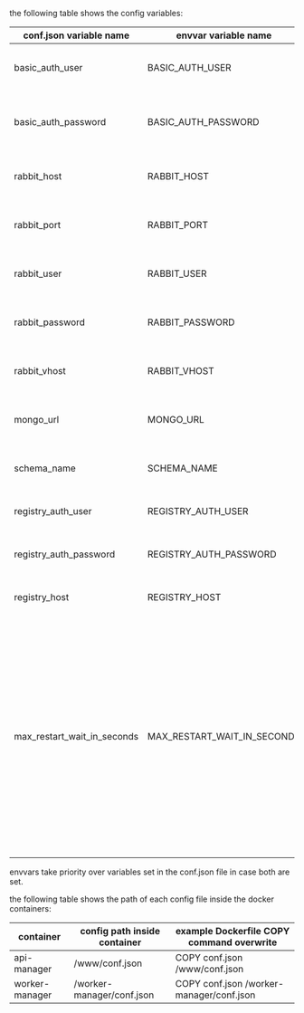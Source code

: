 the following table shows the config variables:

| conf.json variable name     | envvar variable name        | used in                     | example value                                                                                                        | type   | description                                                                                                                                                                                                                          | required |
|-----------------------------|-----------------------------|-----------------------------|----------------------------------------------------------------------------------------------------------------------|--------|--------------------------------------------------------------------------------------------------------------------------------------------------------------------------------------------------------------------------------------|----------|
| basic_auth_user             | BASIC_AUTH_USER             | api-manager                 | admin                                                                                                                | string | the basic auth user used to secure the api-manger                                                                                                                                                                                    | yes      |
| basic_auth_password         | BASIC_AUTH_PASSWORD         | api-manager                 | P@ssw0rd                                                                                                             | string | the basic auth password used to secure the api-manger                                                                                                                                                                                | yes      |
| rabbit_host                 | RABBIT_HOST                 | api-manager  worker-manager | rabbit.example.com                                                                                                   | string | RabbitMQ host FQDN or IP                                                                                                                                                                                                             | yes      |
| rabbit_port                 | RABBIT_PORT                 | api-manager  worker-manager | 5674                                                                                                                 | int    | RabbitMQ port                                                                                                                                                                                                                        | yes      |
| rabbit_user                 | RABBIT_USER                 | api-manager  worker-manager | rabbit                                                                                                               | string | RabbitMQ user                                                                                                                                                                                                                        | yes      |
| rabbit_password             | RABBIT_PASSWORD             | api-manager  worker-manager | Rabbit123                                                                                                            | string | RabbitMQ password                                                                                                                                                                                                                    | yes      |
| rabbit_vhost                | RABBIT_VHOST                | api-manager  worker-manager | vhost                                                                                                                | string | RabbitMQ vhost (without the /)                                                                                                                                                                                                       | yes      |
| mongo_url                   | MONGO_URL                   | api-manager  worker-manager | mongodb://mongo_user:mongo_pass@mongo_host:27017/?ssl=true&replicaSet=mongo_replica_set&authSource=mongo_auth_schema | string | mongo URI string                                                                                                                                                                                                                     | yes      |
| schema_name                 | SCHEMA_NAME                 | api-manager  worker-manager | mongo_schema                                                                                                         | string | mongo schema name                                                                                                                                                                                                                    | yes      |
| registry_auth_user          | REGISTRY_AUTH_USER          | worker-manager              | user                                                                                                                 | string | the docker registry basic auth user                                                                                                                                                                                                  | yes      |
| registry_auth_password      | REGISTRY_AUTH_PASSWORD      | worker-manager              | P@ssw0rd                                                                                                             | string | the docker registry basic auth password                                                                                                                                                                                              | yes      |
| registry_host               | REGISTRY_HOST               | worker-manager              | my_registry.example.com                                                                                              | string | the docker registry FQDN or IP                                                                                                                                                                                                       | yes      |
| max_restart_wait_in_seconds | MAX_RESTART_WAIT_IN_SECONDS | worker-manager              | 5                                                                                                                    | int    | maximum time each worker server will wait before reloading the containers in case of restart\update (minimum time hard coded to 0 and each worker server will randomly choose between the that range to spread load on rabbit\mongo) | yes      |

envvars take priority over variables set in the conf.json file in case both are set.

the following table shows the path of each config file inside the docker containers:

| container      | config path inside container | example Dockerfile COPY command overwrite |
|----------------|------------------------------|-------------------------------------------|
| api-manager    | /www/conf.json               | COPY conf.json /www/conf.json             |
| worker-manager | /worker-manager/conf.json    | COPY conf.json /worker-manager/conf.json  |